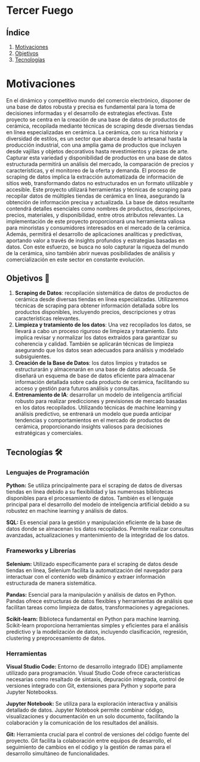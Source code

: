# **Tercer Fuego**

## Índice
1. [Motivaciones](#motivaciones)
2. [Objetivos](#objetivos-)
3. [Tecnologías](#Tecnologías)


# Motivaciones

En el dinámico y competitivo mundo del comercio electrónico, disponer de una base de datos robusta y precisa es fundamental para la toma de decisiones informadas y el desarrollo de estrategias efectivas. Este proyecto se centra en la creación de una base de datos de productos de cerámica, recopilada mediante técnicas de scraping desde diversas tiendas en línea especializadas en cerámica.
La cerámica, con su rica historia y diversidad de estilos, es un sector que abarca desde lo artesanal hasta la producción industrial, con una amplia gama de productos que incluyen desde vajillas y objetos decorativos hasta revestimientos y piezas de arte. Capturar esta variedad y disponibilidad de productos en una base de datos estructurada permitirá un análisis del mercado, la comparación de precios y características, y el monitoreo de la oferta y demanda.
El proceso de scraping de datos implica la extracción automatizada de información de sitios web, transformando datos no estructurados en un formato utilizable y accesible. Este proyecto utilizará herramientas y técnicas de scraping para recopilar datos de múltiples tiendas de cerámica en línea, asegurando la obtención de información precisa y actualizada. La base de datos resultante contendrá detalles esenciales como nombres de productos, descripciones, precios, materiales, y disponibilidad, entre otros atributos relevantes.
La implementación de este proyecto proporcionará una herramienta valiosa para minoristas y consumidores interesados en el mercado de la cerámica. Además, permitirá el desarrollo de aplicaciones analíticas y predictivas, aportando valor a través de insights profundos y estrategias basadas en datos. Con este esfuerzo, se busca no solo capturar la riqueza del mundo de la cerámica, sino también abrir nuevas posibilidades de análisis y comercialización en este sector en constante evolución.

## Objetivos 🚀 

1. **Scraping de Datos**: recopilación sistemática de datos de productos de cerámica desde diversas tiendas en línea especializadas. Utilizaremos técnicas de scraping para obtener información detallada sobre los productos disponibles, incluyendo precios, descripciones y otras características relevantes.
2. **Limpieza y tratamiento de los datos**: Una vez recopilados los datos, se llevará a cabo un proceso riguroso de limpieza y tratamiento. Esto implica revisar y normalizar los datos extraídos para garantizar su coherencia y calidad. También se aplicarán técnicas de limpieza asegurando que los datos sean adecuados para análisis y modelado subsiguientes.
3. **Creación de la Base de Datos**: los datos limpios y tratados se estructurarán y almacenarán en una base de datos adecuada. Se diseñará un esquema de base de datos eficiente para almacenar información detallada sobre cada producto de cerámica, facilitando su acceso y gestión para futuros análisis y consultas.
4. **Entrenamiento de IA**:  desarrollar un modelo de inteligencia artificial robusto para realizar predicciones y previsiones de mercado basadas en los datos recopilados. Utilizando técnicas de machine learning y análisis predictivo, se entrenará un modelo que pueda anticipar tendencias y comportamientos en el mercado de productos de cerámica, proporcionando insights valiosos para decisiones estratégicas y comerciales.

## Tecnologías 🛠️

### Lenguajes de Programación
**Python:** Se utiliza principalmente para el scraping de datos de diversas tiendas en línea debido a su flexibilidad y las numerosas bibliotecas disponibles para el procesamiento de datos. También es el lenguaje principal para el desarrollo del modelo de inteligencia artificial debido a su robustez en machine learning y análisis de datos.

**SQL:** Es esencial para la gestión y manipulación eficiente de la base de datos donde se almacenan los datos recopilados. Permite realizar consultas avanzadas, actualizaciones y mantenimiento de la integridad de los datos.

### Frameworks y Librerías
**Selenium:** Utilizado específicamente para el scraping de datos desde tiendas en línea, Selenium facilita la automatización del navegador para interactuar con el contenido web dinámico y extraer información estructurada de manera sistemática.

**Pandas:** Esencial para la manipulación y análisis de datos en Python. Pandas ofrece estructuras de datos flexibles y herramientas de análisis que facilitan tareas como limpieza de datos, transformaciones y agregaciones.

**Scikit-learn:** Biblioteca fundamental en Python para machine learning. Scikit-learn proporciona herramientas simples y eficientes para el análisis predictivo y la modelización de datos, incluyendo clasificación, regresión, clustering y preprocesamiento de datos.

### Herramientas
**Visual Studio Code:** Entorno de desarrollo integrado (IDE) ampliamente utilizado para programación. Visual Studio Code ofrece características necesarias como resaltado de sintaxis, depuración integrada, control de versiones integrado con Git, extensiones para Python y soporte para Jupyter Notebookss.

**Jupyter Notebook:** Se utiliza para la exploración interactiva y análisis detallado de datos. Jupyter Notebook permite combinar código, visualizaciones y documentación en un solo documento, facilitando la colaboración y la comunicación de los resultados del análisis.

**Git:** Herramienta crucial para el control de versiones del código fuente del proyecto. Git facilita la colaboración entre equipos de desarrollo, el seguimiento de cambios en el código y la gestión de ramas para el desarrollo simultáneo de funcionalidades.
